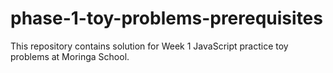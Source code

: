 # phase-1-toy-problems-prerequisites
This repository contains solution for Week 1 JavaScript practice toy problems at Moringa School.
